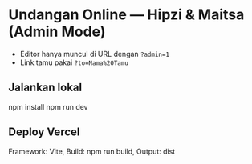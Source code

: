 # Undangan Online — Hipzi & Maitsa (Admin Mode)
- Editor hanya muncul di URL dengan `?admin=1`
- Link tamu pakai `?to=Nama%20Tamu`

## Jalankan lokal
npm install
npm run dev

## Deploy Vercel
Framework: Vite, Build: npm run build, Output: dist
